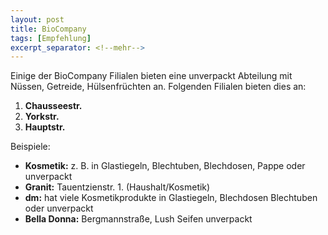 ```yaml
---
layout: post
title: BioCompany
tags: [Empfehlung]
excerpt_separator: <!--mehr-->
---
```

<!--mehr-->
Einige der BioCompany Filialen bieten eine unverpackt Abteilung mit Nüssen, Getreide, Hülsenfrüchten an.
Folgenden Filialen bieten dies an:  
 1. **Chausseestr.**
 2. **Yorkstr.**
 3. **Hauptstr.**

Beispiele:
* **Kosmetik:** z. B. in Glastiegeln, Blechtuben, Blechdosen, Pappe oder unverpackt
* **Granit:** Tauentzienstr. 1. (Haushalt/Kosmetik)
* **dm:** hat viele Kosmetikprodukte in Glastiegeln, Blechdosen  Blechtuben oder unverpackt
* **Bella Donna:** Bergmannstraße, Lush Seifen unverpackt
